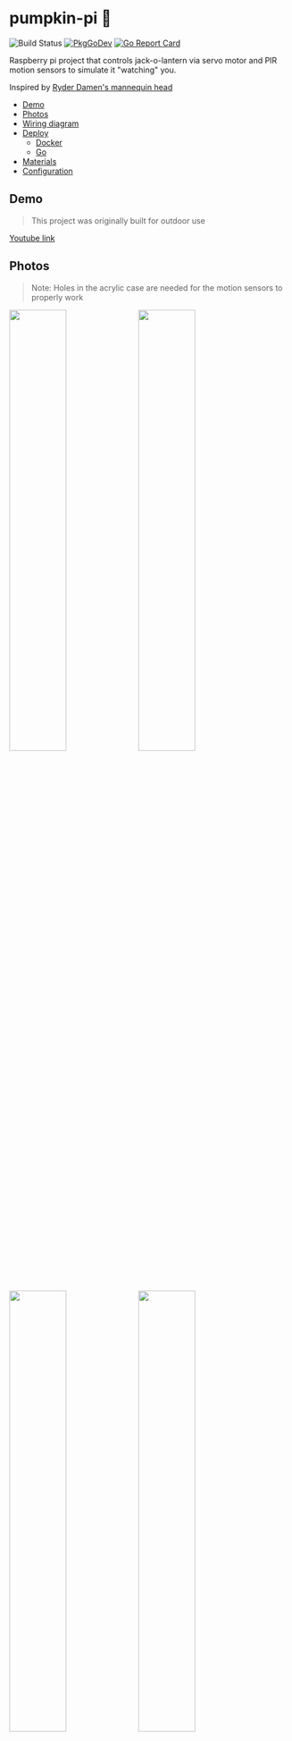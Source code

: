 # pumpkin-pi 🎃

![Build Status](https://github.com/circa10a/pumpkin-pi/workflows/build-docker-image/badge.svg)
[![PkgGoDev](https://pkg.go.dev/badge/github.com/circa10a/pumpkin-pi)](https://pkg.go.dev/github.com/circa10a/pumpkin-pi?tab=overview)
[![Go Report Card](https://goreportcard.com/badge/github.com/circa10a/pumpkin-pi)](https://goreportcard.com/report/github.com/circa10a/pumpkin-pi)

Raspberry pi project that controls jack-o-lantern via servo motor and PIR motion sensors to simulate it "watching" you.

Inspired by [Ryder Damen's mannequin head](https://www.youtube.com/watch?v=9CVhrZEhEoE)

- [Demo](#demo)
- [Photos](#photos)
- [Wiring diagram](#wiring-diagram)
- [Deploy](#deploy)
  - [Docker](#docker)
  - [Go](#Go)
- [Materials](#materials)
- [Configuration](#configuration)

## Demo

> This project was originally built for outdoor use

[Youtube link](http://www.youtube.com/watch?v=fl52GQJCFVI)

## Photos

> Note: Holes in the acrylic case are needed for the motion sensors to properly work

<p float="left">
  <img src="https://i.imgur.com/ngqizRO.jpg" width="45%" height="45%"/>
  <img src="https://i.imgur.com/uXo3kaP.jpg" width="45%" height="45%"/>
  <img src="https://i.imgur.com/IPJ1QB8.jpg" width="45%" height="45%"/>
  <img src="https://i.imgur.com/YtHwhJn.jpg" width="45%" height="45%"/>
  <img src="https://i.imgur.com/9AHhIF6.jpg" width="45%" height="45%"/>
  <img src="https://i.imgur.com/snKIZKp.jpg" width="45%" height="45%"/>
<p/>

## Wiring diagram

> Created with [circuit-diagram.org](https://www.circuit-diagram.org/). Source file is in [/diagrams](/diagrams)

![alt text](/images/circuit.png)

## Deploy

> Requires following diagram above to be wired up correctly

### Docker

```bash
# This script will install the dependencies and start the containers
bash -c "$(curl -sL https://raw.githubusercontent.com/circa10a/pumpkin-pi/main/install.sh)"
```

### Go

> Requires Go 1.17+

1. Install [Go](https://golang.org/doc/install)
2. Install [pi-blaster](https://github.com/sarfata/pi-blaster)
3. `go install github.com/circa10a/pumpkin-pi@latest`
4. `pumpkin-pi`

## Materials

- [Raspberry Pi (This project uses a Pi 3 Model B)](https://www.adafruit.com/product/4292)
- [USB Power Supply Compatible with Pi3/4](https://www.amazon.com/dp/B07X8C6PV6/ref=cm_sw_em_r_mt_dp_02B2MZVAR88S0RR0J65M)
- [MicroSD card](https://www.amazon.com/dp/B004KSMXVM/ref=cm_sw_em_r_mt_dp_7JES2YT0FC79MHFDBP1Z) with Raspbian installed ([guide](https://www.raspberrypi.org/documentation/computers/getting-started.html#installing-the-operating-system))
- [Pimoroni pan-tilt hat](https://shop.pimoroni.com/products/pan-tilt-hat?variant=22408353287)
- [2x PIR motion sensors](https://www.amazon.com/dp/B07KBWVJMP/ref=cm_sw_em_r_mt_dp_JHKZXKE9W8X144C21QZX)
- [2x 3D printed PIR motion sensor enclosures](https://www.thingiverse.com/thing:3366814)
- [MG90s Servo Motor](https://www.amazon.com/dp/B07NV476P7/ref=cm_sw_em_r_mt_dp_HMWNXQVMQZKX0D4K25SD)
  - I upgraded the horizontal motor in the pan-tilt hat due to needing more torque to support/smoothly move the pumpkin head without struggle
- [Male to female, female to femaile jumper wires](https://www.amazon.com/dp/B01EV70C78/ref=cm_sw_em_r_mt_dp_SWRTQ805V399FCG4DCFH)
- [M2 Standoffs](https://www.amazon.com/dp/B07B9X1KY6/ref=cm_sw_em_r_mt_dp_WZWF9MSF0CDSYY296XG6)
- [Jack-o-lantern (with top stem cut off)](https://www.homedepot.com/p/Home-Accents-Holiday-9-in-White-Blow-Mold-Pumpkin-with-Black-Shadow-21GM27288/315532374)
- [Acrylic display case](https://www.hobbylobby.com/search/?text=display+case&quickview=81011632)
- [Plaster column pedastal(spray painted blacked)](https://www.hobbylobby.com/Home-Decor-Frames/Furniture/Accent-Furniture/White-Corinthian-Column-Pedestal/p/CP02000)
- [2x 5v fans for (intake/exhaust)](https://www.amazon.com/dp/B07KRSJVP7/ref=cm_sw_em_r_mt_dp_G485R3B54ETDE8D3KKQZ)
- Some screws here and there

## Configuration

|                                               |                                                                                    |           |          |
|-----------------------------------------------|------------------------------------------------------------------------------------|-----------|----------|
| Environment Variable                          | Description                                                                        | Required  | Default  |
| `PUMPKINPI_LOG_LEVEL`                         | [Logrus](https://github.com/sirupsen/logrus) log level. Use `debug` for more info  | `false`   | `info`   |
| `PUMPKINPI_MOTION_TIMES_ENABLED`              | Whether to use configured schedule or not. These times must be within the same day | `false`   | `false`  |
| `PUMPKINPI_MOTION_TIME_START`                 | Local time to ensure pumpkin-pi only responds after this hour                      | `false`   | `17`     |
| `PUMPKINPI_MOTION_TIME_END`                   | Local time to ensure pumpkin-pi only responds before this hour                     | `false`   | `22`     |
| `PUMPKINPI_PIR_LEFT_MOTION_SENSOR_GPIO_PIN`   | The GPIO Pin used to read inputs from left motion sensor                           | `false`   | `11`     |
| `PUMPKINPI_PIR_RIGHT_MOTION_SENSOR_GPIO_PIN`  | The GPIO Pin used to read inputs from right motion sensor                          | `false`   | `13`     |
| `PUMPKINPI_SERVO_CENTER`                      | The center position of the horizontal servo motor                                  | `false`   | `32`     |
| `PUMPKINPI_SERVO_LEFT`                        | The left position of the horizontal servo motor                                    | `false`   | `23`     |
| `PUMPKINPI_SERVO_RIGHT`                       | The right position of the horizontal servo motor                                   | `false`   | `40`     |
| `PUMPKINPI_SERVO_ROTATE_DELAY`                | The wait time in between each incremental servo step as it rotates                 | `false`   | `150ms`  |
| `PUMPKINPI_SERVO_CENTER_RESET_INTERVAL`       | The interval at which the pumpkin will rotate back to the center position          | `false`   | `5m`     |
| `PUMPKINPI_SERVO_GPIO_PIN`                    | The PWM enabled GPIO Pin used to control the servo motor                           | `false`   | `12`     |
